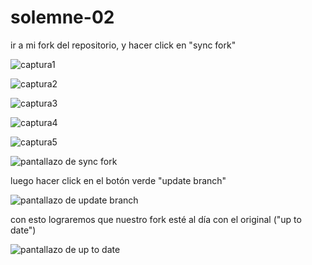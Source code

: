 # solemne-02

ir a mi fork del repositorio, y hacer click en "sync fork"

![captura1](./captura1.png)

![captura2](./captura2.png)

![captura3](./captura3.png)

![captura4](./captura4.png)

![captura5](./captura5.png)

![pantallazo de sync fork](./github-sync-fork.jpg)

luego hacer click en el botón verde "update branch"

![pantallazo de update branch](./github-update-branch.jpg)

con esto lograremos que nuestro fork esté al día con el original ("up to date")

![pantallazo de up to date](./github-up-to-date.jpg)
